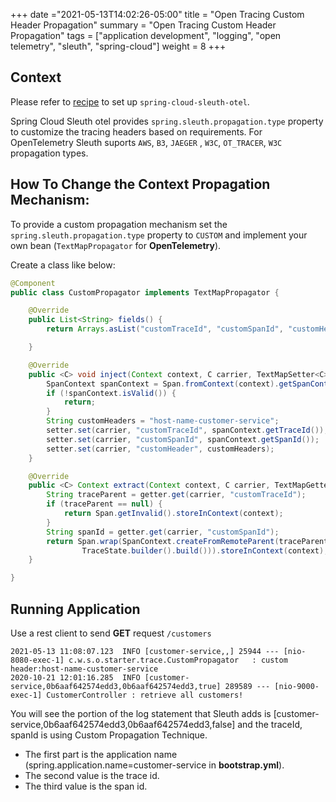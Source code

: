 +++
date ="2021-05-13T14:02:26-05:00"
title = "Open Tracing Custom Header Propagation"
summary = "Open Tracing Custom Header Propagation"
tags = ["application development", "logging", "open telemetry", "sleuth", "spring-cloud"]
weight = 8
+++

## Context
Please refer to [recipe](/best-practices/spring-cloud-sleuth-otel-tracing/) to set up `spring-cloud-sleuth-otel`.

Spring Cloud Sleuth otel provides `spring.sleuth.propagation.type` property to customize the tracing headers based on 
requirements. For OpenTelemetry Sleuth suports `AWS`, `B3`, `JAEGER` , `W3C`, `OT_TRACER`, `W3C` propagation types.

## How To Change the Context Propagation Mechanism:

To provide a custom propagation mechanism set the `spring.sleuth.propagation.type` property to `CUSTOM` and implement
your own bean (`TextMapPropagator` for **OpenTelemetry**).

Create a class like below:

```java
@Component
public class CustomPropagator implements TextMapPropagator {

    @Override
    public List<String> fields() {
        return Arrays.asList("customTraceId", "customSpanId", "customHeader");

    }

    @Override
    public <C> void inject(Context context, C carrier, TextMapSetter<C> setter) {
        SpanContext spanContext = Span.fromContext(context).getSpanContext();
        if (!spanContext.isValid()) {
            return;
        }
        String customHeaders = "host-name-customer-service";
        setter.set(carrier, "customTraceId", spanContext.getTraceId());
        setter.set(carrier, "customSpanId", spanContext.getSpanId());
        setter.set(carrier, "customHeader", customHeaders);
    }

    @Override
    public <C> Context extract(Context context, C carrier, TextMapGetter<C> getter) {
        String traceParent = getter.get(carrier, "customTraceId");
        if (traceParent == null) {
            return Span.getInvalid().storeInContext(context);
        }
        String spanId = getter.get(carrier, "customSpanId");
        return Span.wrap(SpanContext.createFromRemoteParent(traceParent, spanId, TraceFlags.getSampled(),
                TraceState.builder().build())).storeInContext(context);
    }

}
```

## Running Application
Use a rest client to send **GET** request `/customers`
```shell
2021-05-13 11:08:07.123  INFO [customer-service,,] 25944 --- [nio-8080-exec-1] c.w.s.o.starter.trace.CustomPropagator   : custom header:host-name-customer-service
2020-10-21 12:01:16.285  INFO [customer-service,0b6aaf642574edd3,0b6aaf642574edd3,true] 289589 --- [nio-9000-exec-1] CustomerController : retrieve all customers!
```
You will see the portion of the log statement that Sleuth adds is [customer-service,0b6aaf642574edd3,0b6aaf642574edd3,false]
and the traceId, spanId is using Custom Propagation Technique.
* The first part is the application name (spring.application.name=customer-service in **bootstrap.yml**). 
* The second value is the trace id. 
* The third value is the span id. 
